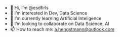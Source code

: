 - 👋 Hi, I’m @esdfirls
- 👀 I’m interested in Dev, Data Science
- 🌱 I’m currently learning Artificial Inteligence
- 💞️ I’m looking to collaborate on Data Science, AI
- 📫 How to reach me: a.hengstmann@outlook.com

<!---
esdfirls/esdfirls is a ✨ special ✨ repository because its `README.md` (this file) appears on your GitHub profile.
You can click the Preview link to take a look at your changes.
--->
